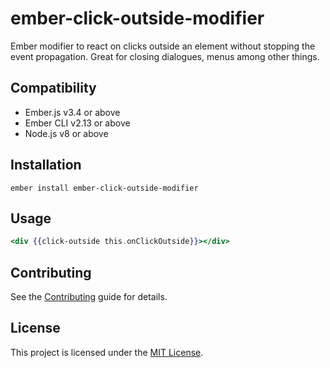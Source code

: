 ember-click-outside-modifier
==============================================================================

Ember modifier to react on clicks outside an element without stopping the event propagation. Great for closing dialogues, menus among other things.


Compatibility
------------------------------------------------------------------------------

* Ember.js v3.4 or above
* Ember CLI v2.13 or above
* Node.js v8 or above


Installation
------------------------------------------------------------------------------

```
ember install ember-click-outside-modifier
```


Usage
------------------------------------------------------------------------------

```hbs
<div {{click-outside this.onClickOutside}}></div>
```


Contributing
------------------------------------------------------------------------------

See the [Contributing](CONTRIBUTING.md) guide for details.


License
------------------------------------------------------------------------------

This project is licensed under the [MIT License](LICENSE.md).

